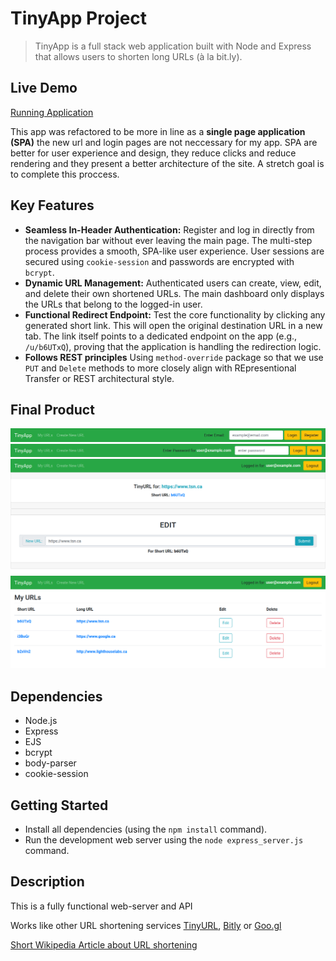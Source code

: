 # TinyApp Project

>TinyApp is a full stack web application built with Node and Express that allows users to shorten long URLs (à la bit.ly).

## Live Demo

[Running Application](http://172.105.109.193:8080/)


This app was refactored to be more in line as a **single page application (SPA)** the new url and login pages are not neccessary for my app. SPA are better for user experience and design, they reduce clicks and reduce rendering and they present a better architecture of the site. A stretch goal is to complete this proccess.

## Key Features

*   **Seamless In-Header Authentication:** Register and log in directly from the navigation bar without ever leaving the main page. The multi-step process provides a smooth, SPA-like user experience. User sessions are secured using `cookie-session` and passwords are encrypted with `bcrypt`.
*   **Dynamic URL Management:** Authenticated users can create, view, edit, and delete their own shortened URLs. The main dashboard only displays the URLs that belong to the logged-in user.
*   **Functional Redirect Endpoint:** Test the core functionality by clicking any generated short link. This will open the original destination URL in a new tab. The link itself points to a dedicated endpoint on the app (e.g., `/u/b6UTxQ`), proving that the application is handling the redirection logic.
*   **Follows REST principles** Using `method-override` package so that we use `PUT` and `Delete` methods to more closely align with REpresentional Transfer or REST architectural style.

## Final Product

!["screenshot description"](./screenshots/header_default.png)
!["Asks for password after valid username"](./screenshots/header_password.png)
!["This page creates new urls or edits them"](./screenshots/urls_show.png)
!["URL page whith only urls created by users showing"](./screenshots/urls.png)

## Dependencies

- Node.js
- Express
- EJS
- bcrypt
- body-parser
- cookie-session

## Getting Started

- Install all dependencies (using the `npm install` command).
- Run the development web server using the `node express_server.js` command.

## Description

This is a fully functional web-server and API

Works like other URL shortening services [TinyURL](http://tinyurl.com/), [Bitly](https://bitly.com/) or [Goo.gl](https://goo.gl/)

[Short Wikipedia Article about URL shortening](https://en.wikipedia.org/wiki/URL_shortening#Techniques)